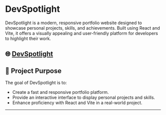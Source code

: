 #  DevSpotlight


DevSpotlight is a modern, responsive portfolio website designed to showcase personal projects, skills, and achievements. Built using React and Vite, it offers a visually appealing and user-friendly platform for developers to highlight their work.


## 🌐 [DevSpotlight](https://devspotlight-9f31a.web.app/)



## 🎯 Project Purpose

The goal of DevSpotlight is to:

- Create a fast and responsive portfolio platform.
- Provide an interactive interface to display personal projects and skills.
- Enhance proficiency with React and Vite in a real-world project.

---
